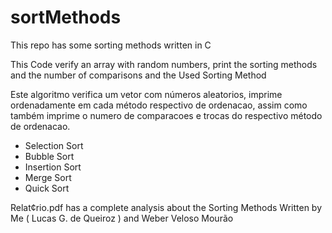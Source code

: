 # sortMethods
This repo has some sorting methods written in C

This Code verify an array with random numbers, print the sorting methods and the number of comparisons and the Used Sorting Method
  
Este algoritmo verifica um vetor com números aleatorios, imprime ordenadamente em cada método respectivo de ordenacao, assim como também imprime
o numero de comparacoes e trocas do respectivo método de ordenacao.

* Selection Sort
* Bubble Sort
* Insertion Sort
* Merge Sort
* Quick Sort

Relat¢rio.pdf has a complete analysis about the Sorting Methods Written by Me ( Lucas G. de Queiroz ) and Weber Veloso Mourão
